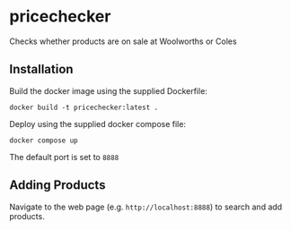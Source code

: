 # pricechecker
Checks whether products are on sale at Woolworths or Coles

## Installation

Build the docker image using the supplied Dockerfile:

```
docker build -t pricechecker:latest .
```

Deploy using the supplied docker compose file:

```
docker compose up
```

The default port is set to `8888`

## Adding Products

Navigate to the web page (e.g. `http://localhost:8888`) to search and add products.